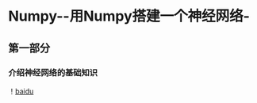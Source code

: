 # Numpy--用Numpy搭建一个神经网络-
## 第一部分
### 介绍神经网络的基础知识
！[baidu](https://ss2.bdstatic.com/70cFvnSh_Q1YnxGkpoWK1HF6hhy/it/u=4144110748,2925182780&fm=26&gp=0.jpg)
